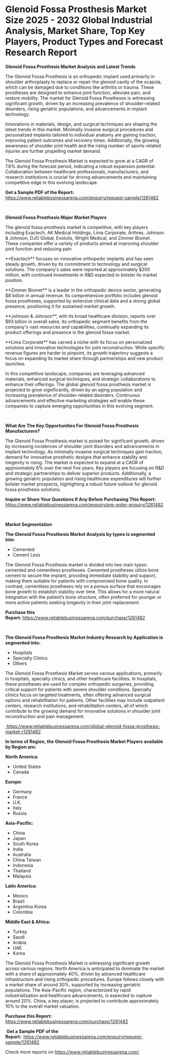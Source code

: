 <p><h1>Glenoid Fossa Prosthesis Market Size 2025 - 2032 Global Industrial Analysis, Market Share, Top Key Players, Product Types and Forecast Research Report</h1></p><p><strong>Glenoid Fossa Prosthesis Market Analysis and Latest Trends</strong></p>
<p><p>The Glenoid Fossa Prosthesis is an orthopedic implant used primarily in shoulder arthroplasty to replace or repair the glenoid cavity of the scapula, which can be damaged due to conditions like arthritis or trauma. These prostheses are designed to enhance joint function, alleviate pain, and restore mobility. The market for Glenoid Fossa Prostheses is witnessing significant growth, driven by an increasing prevalence of shoulder-related disorders, rising geriatric populations, and advancements in implant technology.</p><p>Innovations in materials, design, and surgical techniques are shaping the latest trends in this market. Minimally invasive surgical procedures and personalized implants tailored to individual anatomy are gaining traction, improving patient outcomes and recovery times. Additionally, the growing awareness of shoulder joint health and the rising number of sports-related injuries are further propelling market demand. </p><p>The Glenoid Fossa Prosthesis Market is expected to grow at a CAGR of 7.6% during the forecast period, indicating a robust expansion potential. Collaboration between healthcare professionals, manufacturers, and research institutions is crucial for driving advancements and maintaining competitive edge in this evolving landscape.</p></p>
<p><strong>Get a Sample PDF of the Report:&nbsp;</strong> <a href="https://www.reliablebusinessarena.com/enquiry/request-sample/1261482?utm_campaign=3254&utm_medium=2&utm_source=Github&utm_content=ia&utm_term=05032025&utm_id=glenoid-fossa-prosthesis">https://www.reliablebusinessarena.com/enquiry/request-sample/1261482</a></p>
<p>&nbsp;</p>
<p><strong>Glenoid Fossa Prosthesis Major Market Players</strong></p>
<p><p>The glenoid fossa prosthesis market is competitive, with key players including Exactech, AK Medical Holdings, Lima Corporate, Arthrex, Johnson & Johnson, DJO Global, Evolutis, Wright Medical, and Zimmer Biomet. These companies offer a variety of products aimed at improving shoulder joint function and reducing pain.</p><p>**Exactech** focuses on innovative orthopedic implants and has seen steady growth, driven by its commitment to technology and surgical solutions. The company's sales were reported at approximately $200 million, with continued investments in R&D expected to bolster its market position.</p><p>**Zimmer Biomet** is a leader in the orthopedic device sector, generating $8 billion in annual revenue. Its comprehensive portfolio includes glenoid fossa prostheses, supported by extensive clinical data and a strong global presence, positioning it for sustained market growth.</p><p>**Johnson & Johnson**, with its broad healthcare division, reports over $93 billion in overall sales. Its orthopedic segment benefits from the company's vast resources and capabilities, continually expanding its product offerings and presence in the glenoid fossa market.</p><p>**Lima Corporate** has carved a niche with its focus on personalized solutions and innovative technologies for joint reconstruction. While specific revenue figures are harder to pinpoint, its growth trajectory suggests a focus on expanding its market share through partnerships and new product launches.</p><p>In this competitive landscape, companies are leveraging advanced materials, enhanced surgical techniques, and strategic collaborations to enhance their offerings. The global glenoid fossa prosthesis market is projected to grow significantly, driven by an aging population and increasing prevalence of shoulder-related disorders. Continuous advancements and effective marketing strategies will enable these companies to capture emerging opportunities in this evolving segment.</p></p>
<p>&nbsp;</p>
<p><strong>What Are The Key Opportunities For Glenoid Fossa Prosthesis Manufacturers?</strong></p>
<p><p>The Glenoid Fossa Prosthesis market is poised for significant growth, driven by increasing incidences of shoulder joint disorders and advancements in implant technology. As minimally invasive surgical techniques gain traction, demand for innovative prosthetic designs that enhance stability and longevity is rising. The market is expected to expand at a CAGR of approximately 6% over the next five years. Key players are focusing on R&D and strategic partnerships to deliver superior products. Additionally, a growing geriatric population and rising healthcare expenditures will further bolster market prospects, highlighting a robust future outlook for glenoid fossa prosthesis solutions.</p></p>
<p><strong>Inquire or Share Your Questions If Any Before Purchasing This Report:</strong> <a href="https://www.reliablebusinessarena.com/enquiry/pre-order-enquiry/1261482?utm_campaign=3254&utm_medium=2&utm_source=Github&utm_content=ia&utm_term=05032025&utm_id=glenoid-fossa-prosthesis">https://www.reliablebusinessarena.com/enquiry/pre-order-enquiry/1261482</a></p>
<p>&nbsp;</p>
<p><strong>Market Segmentation</strong></p>
<p><strong>The Glenoid Fossa Prosthesis Market Analysis by types is segmented into:</strong></p>
<p><ul><li>Cemented</li><li>Cement Less</li></ul></p>
<p><p>The Glenoid Fossa Prosthesis market is divided into two main types: cemented and cementless prostheses. Cemented prostheses utilize bone cement to secure the implant, providing immediate stability and support, making them suitable for patients with compromised bone quality. In contrast, cementless prostheses rely on a porous surface that encourages bone growth to establish stability over time. This allows for a more natural integration with the patient’s bone structure, often preferred for younger or more active patients seeking longevity in their joint replacement.</p></p>
<p><strong>Purchase this Report:&nbsp;</strong><a href="https://www.reliablebusinessarena.com/purchase/1261482?utm_campaign=3254&utm_medium=2&utm_source=Github&utm_content=ia&utm_term=05032025&utm_id=glenoid-fossa-prosthesis">https://www.reliablebusinessarena.com/purchase/1261482</a></p>
<p>&nbsp;</p>
<p><strong>The Glenoid Fossa Prosthesis Market Industry Research by Application is segmented into:</strong></p>
<p><ul><li>Hospitals</li><li>Specialty Clinics</li><li>Others</li></ul></p>
<p><p>The Glenoid Fossa Prosthesis Market serves various applications, primarily in hospitals, specialty clinics, and other healthcare facilities. In hospitals, these prostheses are used for complex orthopedic surgeries, providing critical support for patients with severe shoulder conditions. Specialty clinics focus on targeted treatments, often offering advanced surgical options and rehabilitation for patients. Other facilities may include outpatient centers, research institutions, and rehabilitation centers, all of which contribute to the growing demand for innovative solutions in shoulder joint reconstruction and pain management.</p></p>
<p><a href="https://www.reliablebusinessarena.com/global-glenoid-fossa-prosthesis-market-r1261482?utm_campaign=3254&utm_medium=2&utm_source=Github&utm_content=ia&utm_term=05032025&utm_id=glenoid-fossa-prosthesis">&nbsp;https://www.reliablebusinessarena.com/global-glenoid-fossa-prosthesis-market-r1261482</a></p>
<p><strong>In terms of Region, the Glenoid Fossa Prosthesis Market Players available by Region are:</strong></p>
<p>
    <p> <strong> North America: </strong>
        <ul>
            <li>United States</li>
            <li>Canada</li>
        </ul>
        </p> 
    <p> <strong> Europe: </strong>
        <ul>
            <li>Germany</li>
            <li>France</li>
            <li>U.K.</li>
            <li>Italy</li>
            <li>Russia</li>
        </ul>
        </p> 
    <p> <strong> Asia-Pacific: </strong>
        <ul>
            <li>China</li>
            <li>Japan</li>
            <li>South Korea</li>
            <li>India</li>
            <li>Australia</li>
            <li>China Taiwan</li>
            <li>Indonesia</li>
            <li>Thailand</li>
            <li>Malaysia</li>
        </ul>
        </p> 
    <p> <strong> Latin America: </strong>
        <ul>
            <li>Mexico</li>
            <li>Brazil</li>
            <li>Argentina Korea</li>
            <li>Colombia</li>
        </ul>
        </p> 
    <p> <strong> Middle East & Africa: </strong>
        <ul>
            <li>Turkey</li>
            <li>Saudi</li>
            <li>Arabia</li>
            <li>UAE</li>
            <li>Korea</li>
        </ul>
    </p>
    </p>
<p><p>The Glenoid Fossa Prosthesis Market is witnessing significant growth across various regions. North America is anticipated to dominate the market with a share of approximately 40%, driven by advanced healthcare infrastructure and rising orthopedic procedures. Europe follows closely with a market share of around 30%, supported by increasing geriatric populations. The Asia-Pacific region, characterized by rapid industrialization and healthcare advancements, is expected to capture around 20%. China, a key player, is projected to contribute approximately 10% to the overall market valuation.</p></p>
<p><strong>Purchase this Report: </strong><a href="https://www.reliablebusinessarena.com/purchase/1261482?utm_campaign=3254&utm_medium=2&utm_source=Github&utm_content=ia&utm_term=05032025&utm_id=glenoid-fossa-prosthesis">https://www.reliablebusinessarena.com/purchase/1261482</a></p>
<p>&nbsp;<strong>Get a Sample PDF of the Report:&nbsp;&nbsp;</strong><a href="https://www.reliablebusinessarena.com/enquiry/request-sample/1261482?utm_campaign=3254&utm_medium=2&utm_source=Github&utm_content=ia&utm_term=05032025&utm_id=glenoid-fossa-prosthesis">https://www.reliablebusinessarena.com/enquiry/request-sample/1261482</a></p>
<p><strong></strong></p>
<p>Check more reports on <a href="https://www.reliablebusinessarena.com/?utm_campaign=3254&utm_medium=2&utm_source=Github&utm_content=ia&utm_term=05032025&utm_id=glenoid-fossa-prosthesis">https://www.reliablebusinessarena.com/</a></p>